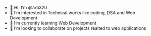 - 👋 Hi, I’m @arti320
- 👀 I’m interested in Technical works like coding, DSA and Web Development
- 🌱 I’m currently learning Web Development
- 💞️ I’m looking to collaborate on projects realted to web applications

<!---
arti320/arti320 is a ✨ special ✨ repository because its `README.md` (this file) appears on your GitHub profile.
You can click the Preview link to take a look at your changes.
--->

